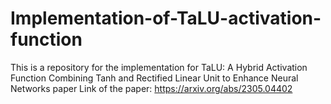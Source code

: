 # Implementation-of-TaLU-activation-function
This is a repository for the implementation for TaLU: A Hybrid Activation Function Combining Tanh and Rectified Linear Unit to Enhance Neural Networks paper 
Link of the paper: https://arxiv.org/abs/2305.04402
